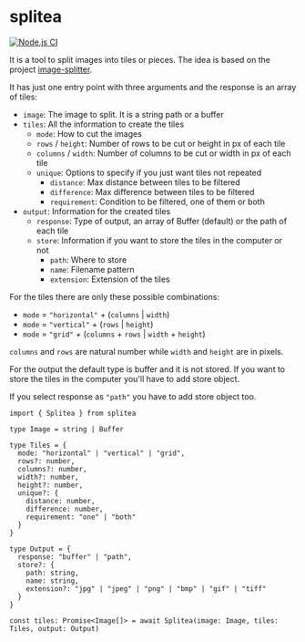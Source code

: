 # splitea

[![Node.js CI](https://github.com/crisconru/splitea/actions/workflows/node.js.yml/badge.svg)](https://github.com/crisconru/splitea/actions/workflows/node.js.yml)

It is a tool to split images into tiles or pieces. The idea is based on the project [image-splitter](https://github.com/achimoraites/image-splitter).

It has just one entry point with three arguments and the response is an array of tiles:

- `image`: The image to split. It is a string path or a buffer
- `tiles`: All the information to create the tiles
    - `mode`: How to cut the images
    - `rows` / `height`: Number of rows to be cut or height in px of each tile
    - `columns` / `width`: Number of columns to be cut or width in px of each tile
    - `unique`: Options to specify if you just want tiles not repeated
        - `distance`: Max distance between tiles to be filtered
        - `difference`: Max difference between tiles to be filtered
        - `requirement`: Condition to be filtered, one of them or both
- `output`: Information for the created tiles
    - `response`: Type of output, an array of Buffer (default) or the path of each tile
    - `store`: Information if you want to store the tiles in the computer or not
        - `path`: Where to store
        - `name`: Filename pattern
        - `extension`: Extension of the tiles

For the tiles there are only these possible combinations:

- `mode` = `"horizontal"` + (`columns` | `width`)
- `mode` = `"vertical"` + (`rows` | `height`)
- `mode` = `"grid"` + (`columns` + `rows` | `width` + `height`)

`columns` and `rows` are natural number while `width` and `height` are in pixels.

For the output the default type is buffer and it is not stored. If you want to store the tiles in the computer you'll have to add store object.

If you select response as `"path"` you have to add store object too.

```typecript
import { Splitea } from splitea

type Image = string | Buffer

type Tiles = {
  mode: "horizontal" | "vertical" | "grid",
  rows?: number,
  columns?: number,
  width?: number,
  height?: number,
  unique?: {
    distance: number,
    difference: number,
    requirement: "one" | "both"
  }
}

type Output = {
  response: "buffer" | "path",
  store?: {
    path: string,
    name: string,
    extension?: "jpg" | "jpeg" | "png" | "bmp" | "gif" | "tiff"
  }
}

const tiles: Promise<Image[]> = await Splitea(image: Image, tiles: Tiles, output: Output)
```

